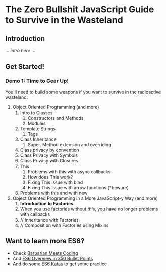 # The Zero Bullshit JavaScript Guide to Survive in the Wasteland

## Introduction

... *intro here* ...

## Get Started!

### Demo 1: Time to Gear Up! 

You'll need to build some weapons if you want to survive in the radioactive wasteland:

1. Object Oriented Programming (and more)
    1. Intro to Classes
        1. Constructors and Methods
        1. Modules
    1. Template Strings
        1. Tags
    1. Class Inheritance
        1. Super. Method extension and overriding
    1. Class privacy by convention
    1. Class Privacy with Symbols
    1. Class Privacy with Closures
    1. This
        1. Problems with this with async callbacks
        1. How does This work? 
        1. Fixing This issue with bind
        1. Fixing This issue with arrow functions (*beware)
    1. Problems with this and with new
1. Object Oriented Programming in a More JavaScript-y Way (and more)
    1. **Introduction to Factories**
    1. When you use factories without *this*, you have no longer problems with callbacks
    1. // Inheritance with Factories
    1. // Composition with Factories using Mixins


## Want to learn more ES6?

* Check [Barbarian Meets Coding](http://www.barbarianmeetscoding.com/blog/categories/es6/)
* And [ES6 Overview in 350 Bullet Points](https://ponyfoo.com/articles/es6)
* And do some [ES6 Katas](http://es6katas.org/) to get some practice
